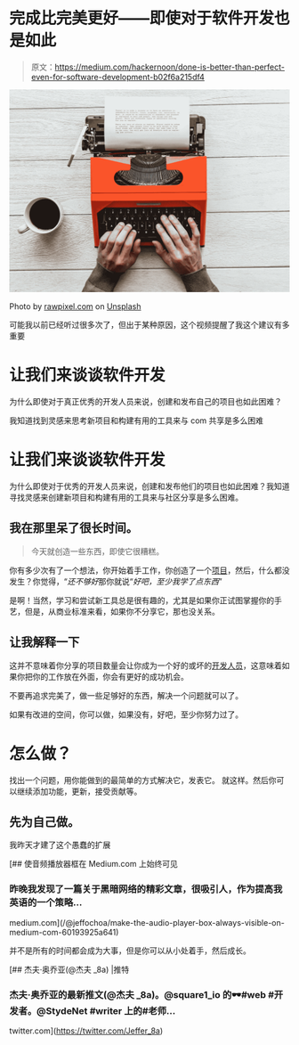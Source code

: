 # 完成比完美更好——即使对于软件开发也是如此

> 原文：<https://medium.com/hackernoon/done-is-better-than-perfect-even-for-software-development-b02f6a215df4>

![](img/d8ddcd26d994fa23d1c31017be83b514.png)

Photo by [rawpixel.com](https://unsplash.com/photos/ls92YZ3R5Wo?utm_source=unsplash&utm_medium=referral&utm_content=creditCopyText) on [Unsplash](https://unsplash.com/?utm_source=unsplash&utm_medium=referral&utm_content=creditCopyText)

可能我以前已经听过很多次了，但出于某种原因，这个视频提醒了我这个建议有多重要

# 让我们来谈谈软件开发

为什么即使对于真正优秀的开发人员来说，创建和发布自己的项目也如此困难？

我知道找到灵感来思考新项目和构建有用的工具来与 com 共享是多么困难

# 让我们来谈谈软件开发

为什么即使对于优秀的开发人员来说，创建和发布他们的项目也如此困难？我知道寻找灵感来创建新项目和构建有用的工具来与社区分享是多么困难。

## 我在那里呆了很长时间。

> 今天就创造一些东西，即使它很糟糕。

你有多少次有了一个想法，你开始着手工作，你创造了一个[项目](https://hackernoon.com/tagged/project)，然后，什么都没发生？你觉得，“*还不够好*那你就说“*好吧，至少我学了点东西*”

是啊！当然，学习和尝试新工具总是很有趣的，尤其是如果你正试图掌握你的手艺，但是，从商业标准来看，如果你不分享它，那也没关系。

## 让我解释一下

这并不意味着你分享的项目数量会让你成为一个好的或坏的[开发人员](https://hackernoon.com/tagged/developer)，这意味着如果你把你的工作放在外面，你会有更好的成功机会。

不要再追求完美了，做一些足够好的东西，解决一个问题就可以了。

如果有改进的空间，你可以做，如果没有，好吧，至少你努力过了。

# 怎么做？

找出一个问题，用你能做到的最简单的方式解决它，发表它。
就这样。然后你可以继续添加功能，更新，接受贡献等。

## 先为自己做。

我昨天才建了这个愚蠢的扩展

[](/@jeffochoa/make-the-audio-player-box-always-visible-on-medium-com-60193925a641) [## 使音频播放器框在 Medium.com 上始终可见

### 昨晚我发现了一篇关于黑暗网络的精彩文章，很吸引人，作为提高我英语的一个策略…

medium.com](/@jeffochoa/make-the-audio-player-box-always-visible-on-medium-com-60193925a641) 

并不是所有的时间都会成为大事，但是你可以从小处着手，然后成长。

[](https://twitter.com/Jeffer_8a) [## 杰夫·奥乔亚(@杰夫 _8a) |推特

### 杰夫·奥乔亚的最新推文(@杰夫 _8a)。@square1_io 的🕶️#web #开发者。@StydeNet #writer 上的#老师…

twitter.com](https://twitter.com/Jeffer_8a)